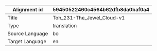 |Alignment id | 59450522460c4564b62dfb8da0baf0a4
| --- | --- 
|Title | Toh_231-The_Jewel_Cloud-v1 
|Type | translation
|Source Language | bo
|Target Language | en